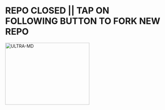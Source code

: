 

# REPO CLOSED || TAP ON FOLLOWING BUTTON TO FORK NEW REPO


  <a href="https://github.com/GlobalTechInfo/ULTRA-MD/fork"><img title="ULTRA-MD" height="200" width="270" src="https://img.shields.io/badge/FORK-ULTRA MD-h?color=blue&style=for-the-badge&logo=stackshare"></a>
  
